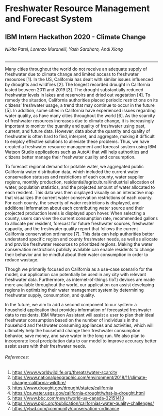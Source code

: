 # Freshwater Resource Management and Forecast System
## IBM Intern Hackathon 2020 - Climate Change
###### Nikita Patel, Lorenzo Muranelli, Yash Sardhara, Andi Xiong
---

Many cities throughout the world do not receive an adequate supply of freshwater due to climate change and limited access to freshwater resources [1]. In the US, California has dealt with similar issues influenced by droughts and wildfires [2]. The longest recorded drought in California lasted between 2011 and 2019 [3]. The drought substantially reduced freshwater levels in lakes and reservoirs and dried out vegetation [4]. To remedy the situation, California authorities placed periodic restrictions on its citizens’ freshwater usage, a trend that may continue to occur in the future [5]. In addition, some cities in California have experienced issues regarding water quality, as have many cities throughout the world [6]. As the scarcity of freshwater resources increases due to climate change, it is increasingly important to monitor the quantity and quality of freshwater using past, current, and future data. However, data about the quantity and quality of freshwater is often hard to find, interpret, and aggregate, making it difficult to employ effective solutions to alleviate these problems. Thus, we have created a freshwater resource management and forecast system using IBM Watson Studio applications such as AutoAI that will help authorities and citizens better manage their freshwater quality and consumption. 

To forecast regional demand for potable water, we aggregated public California water distribution data, which included the current water conservation statuses and restrictions of each county, water supplier regions, monthly production, residential/agricultural/industrial allocation of water, population statistics, and the projected amount of water allocated to each resident. This data was then displayed visually on an interactive map that visualizes the current water conservation restrictions of each county. For each county, the severity of water restrictions is displayed, and additional information about each contributing water source and their projected  production levels is displayed upon hover. When selecting a county, users can view the current consumption rate, recommended gallons to allocate per resident, forecast for future freshwater sources, freshwater capacity, and the freshwater quality report that follows the current California conservation ordinance [7]. This data can help authorities better understand specific region and county freshwater needs, as well as allocate and provide freshwater resources to prioritized regions. Making the water conservation restrictions publicly available can enable residents to change their behavior and be mindful about their water consumption in order to reduce wastage.

Though we primarily focused on California as a use-case scenario for the model, our application can potentially be used in any city with relevant freshwater data. Furthermore, as internet-of-things (IoT) devices are made more available throughout the world, our application can assist developing regions in optimizing their water management system by determining freshwater supply, consumption, and quality.

In the future, we aim to add a second component to our system: a household application that provides information of forecasted freshwater data to residents. IBM Watson Assistant will assist a user to plan their ideal freshwater consumption based on the number of individuals in the household and freshwater consuming appliances and activities, which will ultimately help the household change their freshwater consumption behavior, save money, and save water in the long run. We also plan to incorporate local precipitation data to our model to improve accuracy better assist users with their freshwater needs.

###### References:
1. https://www.worldwildlife.org/threats/water-scarcity
2. https://www.nationalgeographic.com/environment/2018/11/climate-change-california-wildfire/
3. https://www.drought.gov/drought/states/california
4. https://ca.water.usgs.gov/california-drought/what-is-drought.html
5. https://www.bbc.com/news/world-us-canada-32151413
6. https://www.ppic.org/publication/californias-water-quality-challenges/
7. https://ylwd.com/community/conservation-ordinance
